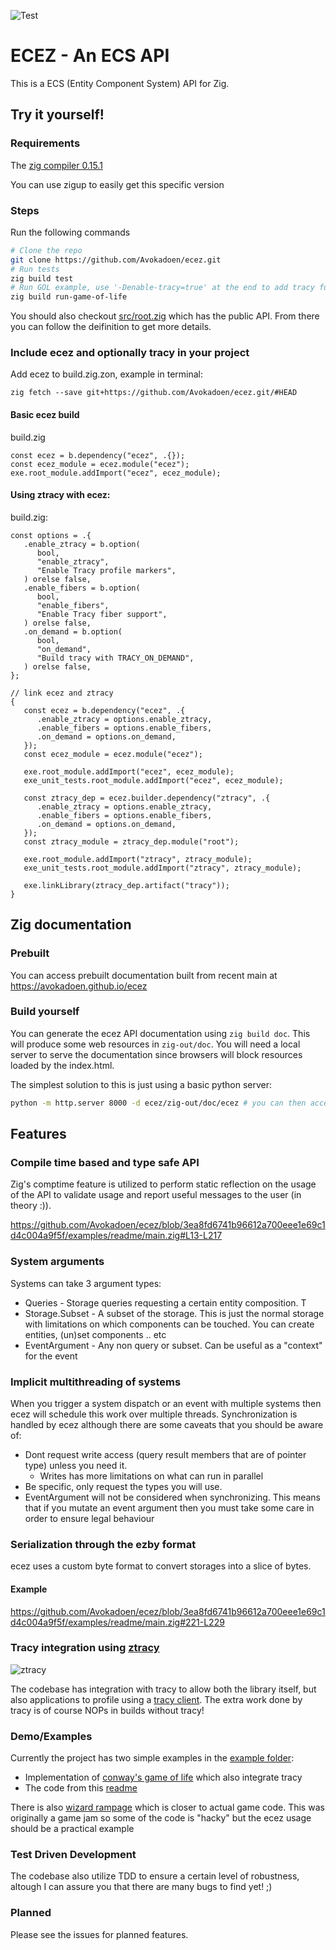 ![Test](https://github.com/Avokadoen/ecez/actions/workflows/test.yaml/badge.svg)

# ECEZ - An ECS API

This is a ECS (Entity Component System) API for Zig.

## Try it yourself!

### Requirements

The [zig compiler 0.15.1](https://ziglang.org)

You can use zigup to easily get this specific version

### Steps
Run the following commands
```bash
# Clone the repo
git clone https://github.com/Avokadoen/ecez.git
# Run tests
zig build test
# Run GOL example, use '-Denable-tracy=true' at the end to add tracy functionality
zig build run-game-of-life 

```

You should also checkout [src/root.zig](https://github.com/Avokadoen/ecez/blob/main/src/root.zig) which has the public API. From there you can follow the deifinition to get more details.

### Include ecez and optionally tracy in your project

Add ecez to build.zig.zon, example in terminal:
```
zig fetch --save git+https://github.com/Avokadoen/ecez.git/#HEAD
```

#### Basic ecez build

build.zig
```zig
const ecez = b.dependency("ecez", .{});
const ecez_module = ecez.module("ecez");
exe.root_module.addImport("ecez", ecez_module);
```

#### Using ztracy with ecez:
build.zig:
```zig
const options = .{
   .enable_ztracy = b.option(
      bool,
      "enable_ztracy",
      "Enable Tracy profile markers",
   ) orelse false,
   .enable_fibers = b.option(
      bool,
      "enable_fibers",
      "Enable Tracy fiber support",
   ) orelse false,
   .on_demand = b.option(
      bool,
      "on_demand",
      "Build tracy with TRACY_ON_DEMAND",
   ) orelse false,
};

// link ecez and ztracy
{
   const ecez = b.dependency("ecez", .{
      .enable_ztracy = options.enable_ztracy,
      .enable_fibers = options.enable_fibers,
      .on_demand = options.on_demand,
   });
   const ecez_module = ecez.module("ecez");

   exe.root_module.addImport("ecez", ecez_module);
   exe_unit_tests.root_module.addImport("ecez", ecez_module);

   const ztracy_dep = ecez.builder.dependency("ztracy", .{
      .enable_ztracy = options.enable_ztracy,
      .enable_fibers = options.enable_fibers,
      .on_demand = options.on_demand,
   });
   const ztracy_module = ztracy_dep.module("root");

   exe.root_module.addImport("ztracy", ztracy_module);
   exe_unit_tests.root_module.addImport("ztracy", ztracy_module);

   exe.linkLibrary(ztracy_dep.artifact("tracy"));
}
```

## Zig documentation

### Prebuilt

You can access prebuilt documentation built from recent main at https://avokadoen.github.io/ecez

### Build yourself
You can generate the ecez API documentation using `zig build doc`. This will produce some web resources in `zig-out/doc`.
You will need a local server to serve the documentation since browsers will block resources loaded by the index.html. 

The simplest solution to this is just using a basic python server:
```bash
python -m http.server 8000 -d ecez/zig-out/doc/ecez # you can then access the documentation at http://localhost:8000/#ecez.main 
```

## Features

### Compile time based and type safe API
Zig's comptime feature is utilized to perform static reflection on the usage of the API to validate usage and report useful messages to the user (in theory :)). 

https://github.com/Avokadoen/ecez/blob/3ea8fd6741b96612a700eee1e69c1d4c004a9f5f/examples/readme/main.zig#L13-L217

### System arguments

Systems can take 3 argument types:
 * Queries - Storage queries requesting a certain entity composition. T
 * Storage.Subset - A subset of the storage. This is just the normal storage with limitations on which 
    components can be touched. You can create entities, (un)set components .. etc
 * EventArgument - Any non query or subset. Can be useful as a "context" for the event

### Implicit multithreading of systems

When you trigger a system dispatch or an event with multiple systems then ecez will schedule this work over multiple threads. 
Synchronization is handled by ecez although there are some caveats that you should be aware of:

 * Dont request write access (query result members that are of pointer type) unless you need it.
    * Writes has more limitations on what can run in parallel 
 * Be specific, only request the types you will use.
 * EventArgument will not be considered when synchronizing. This means that if you mutate an event argument then you must take some care in order to ensure legal behaviour
 

### Serialization through the ezby format

ecez uses a custom byte format to convert storages into a slice of bytes.

#### Example

https://github.com/Avokadoen/ecez/blob/3ea8fd6741b96612a700eee1e69c1d4c004a9f5f/examples/readme/main.zig#221-L229

### Tracy integration using [ztracy](https://github.com/michal-z/zig-gamedev/tree/main/libs/ztracy)
![ztracy](media/ztracy.png)

The codebase has integration with tracy to allow both the library itself, but also applications to profile using a [tracy client](https://github.com/wolfpld/tracy). The extra work done by tracy is of course NOPs in builds without tracy!


### Demo/Examples

Currently the project has two simple examples in the [example folder](https://github.com/Avokadoen/ecez/tree/main/examples):
 * Implementation of [conway's game of life](https://github.com/Avokadoen/ecez/blob/main/examples/game-of-life/main.zig) which also integrate tracy
 * The code from this [readme](https://github.com/Avokadoen/ecez/blob/main/examples/readme/main.zig)

 There is also [wizard rampage](https://github.com/Avokadoen/wizard_rampage) which is closer to actual game code. This was originally a game jam so some of the code is "hacky" but the ecez usage should be a practical example

### Test Driven Development

The codebase also utilize TDD to ensure a certain level of robustness, altough I can assure you that there are many bugs to find yet! ;)

### Planned

Please see the issues for planned features.

